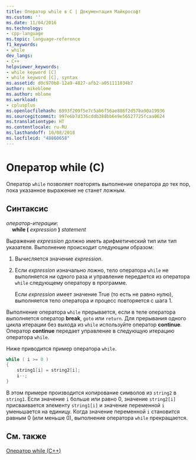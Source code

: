 ```yaml
---
title: Оператор while в С | Документация Майкрософт
ms.custom: ''
ms.date: 11/04/2016
ms.technology:
- cpp-language
ms.topic: language-reference
f1_keywords:
- while
dev_langs:
- C++
helpviewer_keywords:
- while keyword [C]
- while keyword [C], syntax
ms.assetid: d0c970b8-12a9-4827-afb2-a051111834b7
author: mikeblome
ms.author: mblome
ms.workload:
- cplusplus
ms.openlocfilehash: 6993f209f5e7c5ab6f56ae886f2d57ba90a19936
ms.sourcegitcommit: 997e6b7d336cddb388bb6e9e56527725fcaa0624
ms.translationtype: HT
ms.contentlocale: ru-RU
ms.lasthandoff: 10/08/2018
ms.locfileid: "48860658"
---
```

# <a name="while-statement-c"></a>Оператор while (C)

Оператор `while` позволяет повторять выполнение оператора до тех пор, пока указанное выражение не станет ложным.

## <a name="syntax"></a>Синтаксис

*оператор-итерации*:<br/>
&nbsp;&nbsp;&nbsp;&nbsp;**while (**  *expression*  **)**  *statement*

Выражение *expression* должно иметь арифметический тип или тип указателя. Выполнение происходит следующим образом:

1. Вычисляется значение *expression*.

1. Если *expression* изначально ложно, тело оператора `while` не выполняется ни одного раза и управление передается из оператора `while` следующему оператору в программе.

   Если *expression* имеет значение True (то есть не равно нулю), выполняется тело оператора и процесс повторяется с шага 1.

Выполнение оператора `while` прерывается, если в теле оператора выполняется оператор **break**, `goto` или `return`. Для прерывания одного цикла итерации без выхода из `while` используйте оператор **continue**. Оператор **continue** передает управление в следующую итерацию оператора `while`.

Ниже приводится пример оператора `while`.

```C
while ( i >= 0 )
{
    string1[i] = string2[i];
    i--;
}
```

В этом примере производится копирование символов из `string2` в `string1`. Если значение `i` больше или равно 0, значение `string2[i]` присваивается элементу `string1[i]` и значение переменной `i` уменьшается на единицу. Когда значение переменной `i` становится равным 0 (или меньше 0), выполнение оператора `while` прекращается.

## <a name="see-also"></a>См. также

[Оператор while (C++)](../cpp/while-statement-cpp.md)
